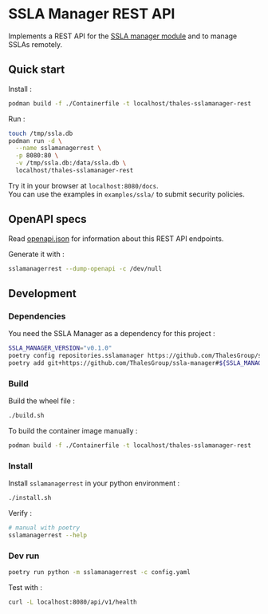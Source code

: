 # SSLA Manager REST API

Implements a REST API for the [SSLA manager module](https://github.com/ThalesGroup/ssla-manager) and to manage SSLAs remotely.

## Quick start

Install :

```sh
podman build -f ./Containerfile -t localhost/thales-sslamanager-rest
```

Run :

```sh
touch /tmp/ssla.db
podman run -d \
  --name sslamanagerrest \
  -p 8080:80 \
  -v /tmp/ssla.db:/data/ssla.db \
  localhost/thales-sslamanager-rest
```

Try it in your browser at `localhost:8080/docs`.  
You can use the examples in `examples/ssla/` to submit security policies.  

## OpenAPI specs

Read [openapi.json](openapi.json) for information about this REST API endpoints.

Generate it with : 

```sh
sslamanagerrest --dump-openapi -c /dev/null
```

## Development

### Dependencies

You need the SSLA Manager as a dependency for this project :

```sh
SSLA_MANAGER_VERSION="v0.1.0"
poetry config repositories.sslamanager https://github.com/ThalesGroup/ssla-manager
poetry add git+https://github.com/ThalesGroup/ssla-manager#${SSLA_MANAGER_VERSION}
```

### Build

Build the wheel file :

```sh
./build.sh
```

To build the container image manually :

```sh
podman build -f ./Containerfile -t localhost/thales-sslamanager-rest
```

### Install

Install `sslamanagerrest` in your python environment :

```sh
./install.sh
```

Verify :

```sh
# manual with poetry
sslamanagerrest --help
```

### Dev run

```sh
poetry run python -m sslamanagerrest -c config.yaml
```

Test with :

```sh
curl -L localhost:8080/api/v1/health
```
